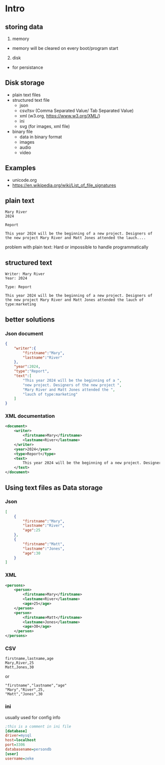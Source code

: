 # Intro

## storing data

1. memory
 -  memory will be cleared on every boot/program start
2. disk
 -  for persistance

 ## Disk storage
 -  plain text files
 -  structured text file
    - json
    - csv/tsv (Comma Separated Value/ Tab Separated Value)
    - xml (w3.org, https://www.w3.org/XML/)
    - ini
    - svg (for images, xml file)
 -  binary file
    - data in binary format
    - images
    - audio
    - video

## Examples

-   unicode.org
-   https://en.wikipedia.org/wiki/List_of_file_signatures

## plain text

```
Mary River
2024

Report

This year 2024 will be the beginning of a new project. Designers of the new project Mary River and Matt Jones attended the lauch....
```
problem with plain text: Hard or impossible to handle programmatically

## structured text
```
Writer: Mary River
Year: 2024

Type: Report

This year 2024 will be the beginning of a new project. Designers of the new project Mary River and Matt Jones attended the lauch of type:marketing
```

## better solutions

### Json document

```json
{
    "writer":{
        "firstname":"Mary",
        "lastname":"River"
    },
    "year":2024,
    "type":"Report",
    "text":[
        "This year 2024 will be the beginning of a ",
        "new project. Designers of the new project ",
        "Mary River and Matt Jones attended the ",
        "lauch of type:marketing"
    ]
}
```
### XML documentation

```xml
<document>
    <writer>
        <firstname>Mary</firstname>
        <lastname>River</lastname>
    </writer>
    <year>2024</year>
    <type>Report</type>
    <text>
        This year 2024 will be the beginning of a new project. Designers of the new project Mary River and Matt Jones attended the lauch of type:marketing
    </text>
</document>
```

## Using text files as Data storage

### Json
```json
[
    {
        "firstname":"Mary",
        "lastname":"River",
        "age":25
    },
    {
        "firstname":"Matt",
        "lastname":"Jones",
        "age":30
    }
]
```

### XML

```xml
<persons>
    <person>
        <firstname>Mary</firstname>
        <lastname>River</lastname>
        <age>25</age>
    </person>
    <person>
        <firstname>Matt</firstname>
        <lastname>Jones</lastname>
        <age>30</age>
    </person>
</persons>
``` 

### CSV

```csv
firstname,lastname,age
Mary,River,25
Matt,Jones,30
```
or

```csv
"firstname","lastname","age"
"Mary","River",25,
"Matt","Jones",30
```

### ini

usually used for config info

```ini
;this is a comment in ini file
[database]
driver=mysql
host=localhost
port=3306
databasename=persondb
[user]
username=zeke
```

